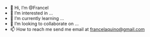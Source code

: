 - 👋 Hi, I’m @Francel
- 👀 I’m interested in ...
- 🌱 I’m currently learning ...
- 💞️ I’m looking to collaborate on ...
- 📫 How to reach me send me email at francelaquino@gmail.com

<!---
Francel-IT/Francel-IT is a ✨ special ✨ repository because its `README.md` (this file) appears on your GitHub profile.
You can click the Preview link to take a look at your changes.
--->
